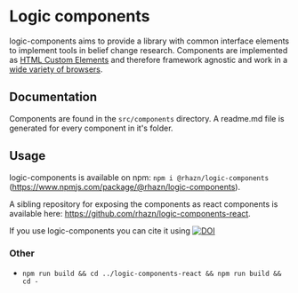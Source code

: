 # Logic components

logic-components aims to provide a library with common interface elements to implement tools in belief change research. Components are implemented as [HTML Custom Elements](https://html.spec.whatwg.org/multipage/custom-elements.html#custom-elements) and therefore framework agnostic and work in a [wide variety of browsers](https://caniuse.com/custom-elementsv1).

## Documentation
Components are found in the `src/components` directory. A readme.md file is generated for every component in it's folder.

## Usage
logic-components is available on npm: `npm i @rhazn/logic-components`
(https://www.npmjs.com/package/@rhazn/logic-components).

A sibling repository for exposing the components as react components is available here: https://github.com/rhazn/logic-components-react.

If you use logic-components you can cite it using [![DOI](https://zenodo.org/badge/365273738.svg)](https://zenodo.org/badge/latestdoi/365273738)

### Other
- `npm run build && cd ../logic-components-react && npm run build && cd -`